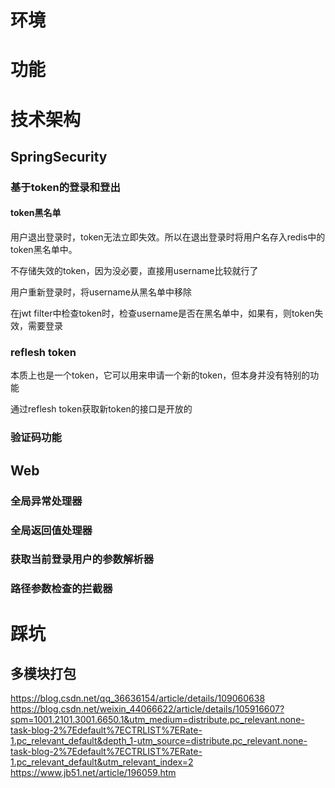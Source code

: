 # 环境

# 功能

# 技术架构

## SpringSecurity

### 基于token的登录和登出

#### token黑名单

用户退出登录时，token无法立即失效。所以在退出登录时将用户名存入redis中的token黑名单中。

不存储失效的token，因为没必要，直接用username比较就行了

用户重新登录时，将username从黑名单中移除

在jwt filter中检查token时，检查username是否在黑名单中，如果有，则token失效，需要登录

### reflesh token

本质上也是一个token，它可以用来申请一个新的token，但本身并没有特别的功能

通过reflesh token获取新token的接口是开放的

### 验证码功能

## Web

### 全局异常处理器

### 全局返回值处理器

### 获取当前登录用户的参数解析器

### 路径参数检查的拦截器


# 踩坑

## 多模块打包

https://blog.csdn.net/qq_36636154/article/details/109060638
https://blog.csdn.net/weixin_44066622/article/details/105916607?spm=1001.2101.3001.6650.1&utm_medium=distribute.pc_relevant.none-task-blog-2%7Edefault%7ECTRLIST%7ERate-1.pc_relevant_default&depth_1-utm_source=distribute.pc_relevant.none-task-blog-2%7Edefault%7ECTRLIST%7ERate-1.pc_relevant_default&utm_relevant_index=2
https://www.jb51.net/article/196059.htm
